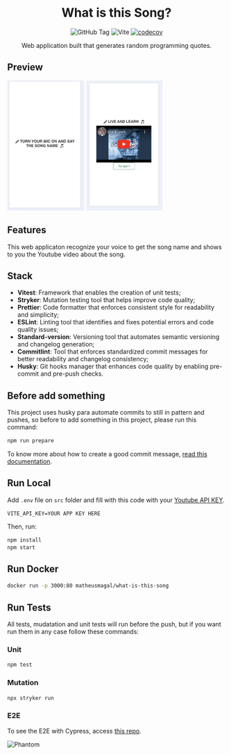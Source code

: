 <div align="center">

# What is this Song?

![GitHub Tag](https://img.shields.io/github/v/tag/matheusmfranco/quale-a-musica-js) ![Vite](https://img.shields.io/badge/framework-Vite-brightgreen) [![codecov](https://codecov.io/gh/MatheusMFranco/quale-a-musica-js/branch/main/graph/badge.svg?token=KQNXQNZBY6)](https://codecov.io/gh/MatheusMFranco/quale-a-musica-js)

Web application built that generates random programming quotes.

</div>

## Preview


<img src="/prints/home.png" height="300" />
<img src="/prints/video.png" height="300" />

## Features
This web applicaton recognize your voice to get the song name and shows to you the Youtube video about the song.

## Stack


- **Vitest**: Framework that enables the creation of unit tests;
- **Stryker**: Mutation testing tool that helps improve code quality;
- **Prettier**: Code formatter that enforces consistent style for readability and simplicity;
- **ESLint**: Linting tool that identifies and fixes potential errors and code quality issues;
- **Standard-version**: Versioning tool that automates semantic versioning and changelog generation;
- **Commitlint**: Tool that enforces standardized commit messages for better readability and changelog consistency;
- **Husky**: Git hooks manager that enhances code quality by enabling pre-commit and pre-push checks.

## Before add something

This project uses husky para automate commits to still in pattern and pushes, so before to add something in this project, please run this command:

```bash
npm run prepare
```

To know more about how to create a good commit message, [read this documentation](https://www.conventionalcommits.org/en/v1.0.0/).

## Run Local

Add `.env` file on `src` folder and fill with this code with your [Youtube API KEY](https://developers.google.com/youtube/v3/getting-started?hl=pt-br).

```properties
VITE_API_KEY=YOUR APP KEY HERE
```
Then, run:
```bash
npm install
npm start
```

## Run Docker

```bash
docker run -p 3000:80 matheusmagal/what-is-this-song
```

## Run Tests

All tests, mudatation and unit tests will run before the push, but if you want run them in any case follow these commands:

### Unit

```bash
npm test
```

### Mutation

```bash
npx stryker run
```

### E2E

To see the E2E with Cypress, access [this repo](https://github.com/MatheusMFranco/spreadReport).

![Phantom](https://media.tenor.com/_yFLs1OWgBAAAAAM/vinyl-disc-dance-music.gif)
